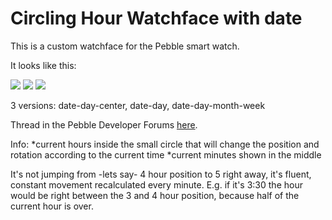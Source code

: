 Circling Hour Watchface with date
==================

This is a custom watchface for the Pebble smart watch.

It looks like this:

![](/screenshots/watchface_date-day-center.png)
![](/screenshots/watchface_date-day.png)
![](/screenshots/watchface_date-day-month-week.png)

3 versions: 
date-day-center, date-day, date-day-month-week


Thread in the Pebble Developer Forums [here][0].

Info:
*current hours inside the small circle that will change the position and rotation according to the current time
*current minutes shown in the middle

It's not jumping from -lets say- 4 hour position to 5 right away, it's fluent, constant movement recalculated every minute. E.g. if it's 3:30 the hour would be right between the 3 and 4 hour position, because half of the current hour is over.


[0]: http://forums.getpebble.com/discussion/4678/watch-face-circling-hours